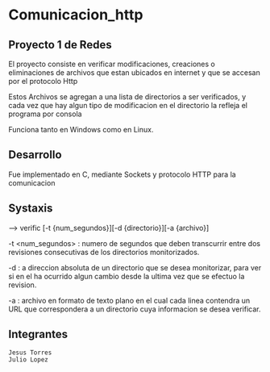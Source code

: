 Comunicacion_http
==================
Proyecto 1 de Redes
---------------------
El proyecto consiste en verificar modificaciones, creaciones o eliminaciones de archivos que estan ubicados en internet y que se accesan por el protocolo Http

Estos Archivos se agregan a una lista de directorios a ser verificados, y cada vez que hay algun tipo de modificacion en el directorio la refleja el programa por consola

Funciona tanto en Windows como en Linux.

Desarrollo
----------

Fue implementado en C, mediante Sockets y protocolo HTTP para la comunicacion

Systaxis
--------

--> verific [-t {num_segundos}][-d {directorio}][-a {archivo}]

-t <num_segundos> : numero de segundos que deben transcurrir entre dos revisiones consecutivas de los directorios monitorizados.

-d <directorio> : a direccion absoluta de un directorio que se desea monitorizar, para ver si en el ha ocurrido algun cambio desde la ultima vez que se efectuo la revision.

-a <archivo> : archivo en formato de texto plano en el cual cada linea contendra un URL que correspondera a un directorio cuya informacion se desea verificar.

Integrantes
-----------
	Jesus Torres
	Julio Lopez

